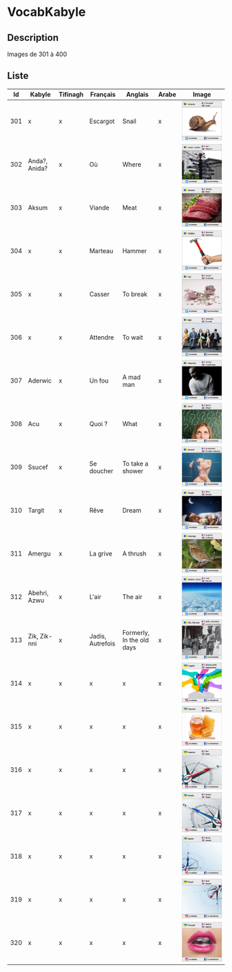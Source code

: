 
# VocabKabyle
## Description

Images de 301 à 400

## Liste
| Id        | Kabyle          | Tifinagh      | Français        | Anglais             | Arabe        | Image                |
|-----------|-----------------|---------------|-----------------|---------------------|--------------|----------------------|
| 301       | x               | x             | Escargot        | Snail               | x            | ![Image301][Img301]  |
| 302       | Anda?, Anida?   | x             | Où              | Where               | x            | ![Image302][Img302]  |
| 303       | Aksum           | x             | Viande          | Meat                | x            | ![Image303][Img303]  |
| 304       | x               | x             | Marteau         | Hammer              | x            | ![Image304][Img304]  |
| 305       | x               | x             | Casser          | To break            | x            | ![Image305][Img305]  |
| 306       | x               | x             | Attendre        | To wait             | x            | ![Image306][Img306]  |
| 307       | Aderwic         | x             | Un fou          | A mad man           | x            | ![Image307][Img307]  |
| 308       | Acu             | x             | Quoi ?          | What                | x            | ![Image308][Img308]  |
| 309       | Ssucef          | x             | Se doucher      | To take a shower    | x            | ![Image309][Img309]  |
| 310       | Targit          | x             | Rêve            | Dream               | x            | ![Image310][Img310]  |
| 311       | Amergu          | x             | La grive        | A thrush            | x            | ![Image311][Img311]  |
| 312       | Abehri, Azwu    | x             | L'air           | The air             | x            | ![Image312][Img312]  |
| 313       | Zik, Zik-nni    | x             | Jadis, Autrefois | Formerly, In the old days | x            | ![Image313][Img313]  |
| 314       | x               | x             | x               | x                   | x            | ![Image314][Img314]  |
| 315       | x               | x             | x               | x                   | x            | ![Image315][Img315]  |
| 316       | x               | x             | x               | x                   | x            | ![Image316][Img316]  |
| 317       | x               | x             | x               | x                   | x            | ![Image317][Img317]  |
| 318       | x               | x             | x               | x                   | x            | ![Image318][Img318]  |
| 319       | x               | x             | x               | x                   | x            | ![Image319][Img319]  |
| 320       | x               | x             | x               | x                   | x            | ![Image320][Img320]  |




[Img301]:https://raw.githubusercontent.com/VocabKabyle/VocabKabyle/master/Type_1/images/301.png
[Img302]:https://raw.githubusercontent.com/VocabKabyle/VocabKabyle/master/Type_1/images/302.png
[Img303]:https://raw.githubusercontent.com/VocabKabyle/VocabKabyle/master/Type_1/images/303.png
[Img304]:https://raw.githubusercontent.com/VocabKabyle/VocabKabyle/master/Type_1/images/304.png
[Img305]:https://raw.githubusercontent.com/VocabKabyle/VocabKabyle/master/Type_1/images/305.png
[Img306]:https://raw.githubusercontent.com/VocabKabyle/VocabKabyle/master/Type_1/images/306.png
[Img307]:https://raw.githubusercontent.com/VocabKabyle/VocabKabyle/master/Type_1/images/307.png
[Img308]:https://raw.githubusercontent.com/VocabKabyle/VocabKabyle/master/Type_1/images/308.png
[Img309]:https://raw.githubusercontent.com/VocabKabyle/VocabKabyle/master/Type_1/images/309.png
[Img310]:https://raw.githubusercontent.com/VocabKabyle/VocabKabyle/master/Type_1/images/310.png
[Img311]:https://raw.githubusercontent.com/VocabKabyle/VocabKabyle/master/Type_1/images/311.png
[Img312]:https://raw.githubusercontent.com/VocabKabyle/VocabKabyle/master/Type_1/images/312.png
[Img313]:https://raw.githubusercontent.com/VocabKabyle/VocabKabyle/master/Type_1/images/313.png
[Img314]:https://raw.githubusercontent.com/VocabKabyle/VocabKabyle/master/Type_1/images/314.png
[Img315]:https://raw.githubusercontent.com/VocabKabyle/VocabKabyle/master/Type_1/images/315.png
[Img316]:https://raw.githubusercontent.com/VocabKabyle/VocabKabyle/master/Type_1/images/316.png
[Img317]:https://raw.githubusercontent.com/VocabKabyle/VocabKabyle/master/Type_1/images/317.png
[Img318]:https://raw.githubusercontent.com/VocabKabyle/VocabKabyle/master/Type_1/images/318.png
[Img319]:https://raw.githubusercontent.com/VocabKabyle/VocabKabyle/master/Type_1/images/319.png
[Img320]:https://raw.githubusercontent.com/VocabKabyle/VocabKabyle/master/Type_1/images/320.png
